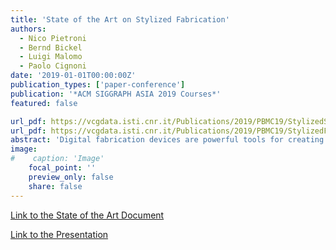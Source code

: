 ```yaml
---
title: 'State of the Art on Stylized Fabrication'
authors:
  - Nico Pietroni
  - Bernd Bickel
  - Luigi Malomo
  - Paolo Cignoni
date: '2019-01-01T00:00:00Z'
publication_types: ['paper-conference']
publication: '*ACM SIGGRAPH ASIA 2019 Courses*'
featured: false

url_pdf: https://vcgdata.isti.cnr.it/Publications/2019/PBMC19/StylizedSigAsia.pdf
url_pdf: https://vcgdata.isti.cnr.it/Publications/2019/PBMC19/StylizedFabricationSTAR_Personal.pdf
abstract: 'Digital fabrication devices are powerful tools for creating tangible reproductions of 3D digital models. Most available printing technologies aim at producing an accurate copy of a tridimensional shape. However, fabrication technologies can also be used to create a stylistic representation of a digital shape. We refer to this class of methods as "stylized fabrication methods." These methods abstract geometric and physical features of a given shape to create an unconventional representation, to produce an optical illusion, or to devise a particular interaction with the fabricated model. In this state-of-the-art report, we classify and overview this broad and emerging class of approaches and also propose possible directions for future research.	     Link to the State of the Art Document     Link to the Presentation'
image:
#    caption: 'Image'
    focal_point: ''
    preview_only: false
    share: false
---
```

[Link to the State of the Art Document](https://vcgdata.isti.cnr.it/Publicstions/2019/PBMC19/StylizedFabricationSTAR_Personal.pdf)

[Link to the Presentation](https://vcgdata.isti.cnr.it/Publicstions/2019/PBMC19/StylizedSigAsia.pdf)

